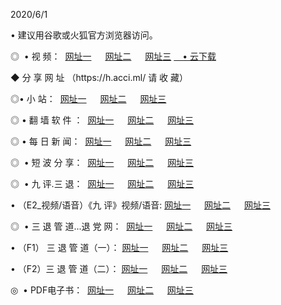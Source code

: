 <p>2020/6/1
<p>• 建议用谷歌或火狐官方浏览器访问。
<p>◎  • 视 频： 
<a href="http://gbq.shirokuriwaki.com/" target="_blank">网址一</a> 　 
<a href="http://gda.shirokuriwaki.com/" target="_blank">网址二</a> 　 
<a href="http://gar.shirokuriwaki.com/b.html" target="_blank">网址三</a>
<a href="https://yadi.sk/d/d0sUeAOpal3njw" target="_blank">　• 云下载 </a></p>
<p>◆ 分 享 网 址 （https://h.acci.ml/ 请 收 藏） </p>

<p>◎•  小 站：  
<a href="http://gbq.shirokuriwaki.com/f.html" target="_blank">网址一</a> 　 
<a href="http://gda.shirokuriwaki.com/h.html" target="_blank">网址二</a> 　 
<a href="http://gar.shirokuriwaki.com/k/" target="_blank">网址三</a></p><p>

<p>◎  • 翻 墙 软 件 ：  
<a href="http://gbq.shirokuriwaki.com/ff/" target="_blank">网址一</a> 　 
<a href="http://gda.shirokuriwaki.com/s/read/a1_nd.html" target="_blank">网址二</a> 　 
<a href="http://gar.shirokuriwaki.com/ff/index.html" target="_blank">网址三</a></p>
<p>◎  • 每 日 新 闻：  
<a href="http://gbq.shirokuriwaki.com/day/" target="_blank">网址一</a> 　 
<a href="http://gda.shirokuriwaki.com/day/" target="_blank">网址二</a> 　 
<a href="http://gar.shirokuriwaki.com/day/index.html" target="_blank">网址三</a></p>
<p>◎   • 短 波 分 享：  
<a href="http://gbq.shirokuriwaki.com/h/" target="_blank">网址一</a> 　 
<a href="http://gda.shirokuriwaki.com/h/" target="_blank">网址二</a> 　 
<a href="http://gar.shirokuriwaki.com/h/index.html" target="_blank">网址三</a></p>
<p>◎   • 九 评.三 退：  
<a href="http://gbq.shirokuriwaki.com/t/" target="_blank">网址一</a> 　 
<a href="http://gda.shirokuriwaki.com/v2/index.html" target="_blank">网址二</a> 　 
<a href="http://gar.shirokuriwaki.com/tt/index.html" target="_blank">网址三</a> 　</p>
<p>  • （E2_视频/语音）《九 评》视频/语音: 
<a href="http://gbq.shirokuriwaki.com/7738.html" target="_blank">网址一</a> 　 
<a href="http://gda.shirokuriwaki.com/7614.html" target="_blank">网址二</a> 　 
<a href="http://gar.shirokuriwaki.com/7633.html" target="_blank">网址三</a></p>
<p>◎   • 三 退 管 道...退 党 网：  
<a href="http://gbq.shirokuriwaki.com/go/td1.html" target="_blank">网址一</a> 　 
<a href="http://gda.shirokuriwaki.com/go/td2.html" target="_blank">网址二</a> 　 
<a href="http://gar.shirokuriwaki.com/go/td3.html" target="_blank">网址三</a></p>
<p>  • （F1） 三 退 管 道（一）： 
<a href="http://gbq.shirokuriwaki.com/dd/" target="_blank">网址一</a> 　 
<a href="http://gda.shirokuriwaki.com/s/read/a1_tdx.html" target="_blank">网址二</a> 　 
<a href="http://gar.shirokuriwaki.com/dd/" target="_blank">网址三</a></p>
<p>  • （F2）三 退 管 道（二）： 
<a href="http://gda.shirokuriwaki.com/d/" target="_blank">网址一</a> 　 
<a href="http://gbq.shirokuriwaki.com/d/index.html" target="_blank">网址二</a> 　 
<a href="http://gar.shirokuriwaki.com/d/" target="_blank">网址三</a></p>
<p>◎   • PDF电子书：  
<a href="http://gbq.shirokuriwaki.com/p/" target="_blank">网址一</a> 　 
<a href="http://gda.shirokuriwaki.com/p/index.html" target="_blank">网址二</a> 　 
<a href="http://gar.shirokuriwaki.com/p/" target="_blank">网址三</a></p>
